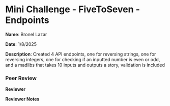 #   Mini Challenge - FiveToSeven - Endpoints

**Name**: Bronel Lazar

**Date**: 1/8/2025

**Description**: Created 4 API endpoints, one for reversing strings, one for reversing integers, one for checking if an inputted number is even or odd, and a madlibs that takes 10 inputs and outputs a story, validation is included 

### Peer Review

**Reviewer** 


**Reviewer Notes** 
